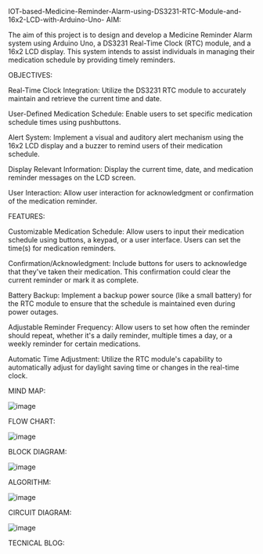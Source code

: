 IOT-based-Medicine-Reminder-Alarm-using-DS3231-RTC-Module-and-16x2-LCD-with-Arduino-Uno-
AIM:

The aim of this project is to design and develop a Medicine Reminder Alarm system using Arduino Uno, a DS3231 Real-Time Clock (RTC) module, and a 16x2 LCD display. This system intends to assist individuals in managing their medication schedule by providing timely reminders.

OBJECTIVES:

Real-Time Clock Integration: Utilize the DS3231 RTC module to accurately maintain and retrieve the current time and date.

User-Defined Medication Schedule: Enable users to set specific medication schedule times using pushbuttons.

Alert System: Implement a visual and auditory alert mechanism using the 16x2 LCD display and a buzzer to remind users of their medication schedule.

Display Relevant Information: Display the current time, date, and medication reminder messages on the LCD screen.

User Interaction: Allow user interaction for acknowledgment or confirmation of the medication reminder.

FEATURES:

Customizable Medication Schedule: Allow users to input their medication schedule using buttons, a keypad, or a user interface. Users can set the time(s) for medication reminders.

Confirmation/Acknowledgment: Include buttons for users to acknowledge that they've taken their medication. This confirmation could clear the current reminder or mark it as complete.

Battery Backup: Implement a backup power source (like a small battery) for the RTC module to ensure that the schedule is maintained even during power outages.

Adjustable Reminder Frequency: Allow users to set how often the reminder should repeat, whether it's a daily reminder, multiple times a day, or a weekly reminder for certain medications.

Automatic Time Adjustment: Utilize the RTC module's capability to automatically adjust for daylight saving time or changes in the real-time clock.

MIND MAP:

![image](https://github.com/sharmitha01/IOT-Based-Medicine-Reminder/assets/149594557/81e6f374-4fd4-48a2-8d34-82b598051e06)


FLOW CHART:

![image](https://github.com/sharmitha01/IOT-Based-Medicine-Reminder/assets/149594557/e6e29ccc-80b0-4616-82ff-11dacc399ed9)


BLOCK DIAGRAM:

![image](https://github.com/sharmitha01/IOT-Based-Medicine-Reminder/assets/149594557/5351043d-96e9-44a2-af06-78f40c31c836)


ALGORITHM:

![image](https://github.com/sharmitha01/IOT-Based-Medicine-Reminder/assets/149594557/7894f60e-8320-41a3-854a-68555b731f02)


CIRCUIT DIAGRAM:

![image](https://github.com/sharmitha01/IOT-Based-Medicine-Reminder/assets/149594557/49054146-43f3-4fcc-9fab-e979faa86928)

TECNICAL BLOG:




